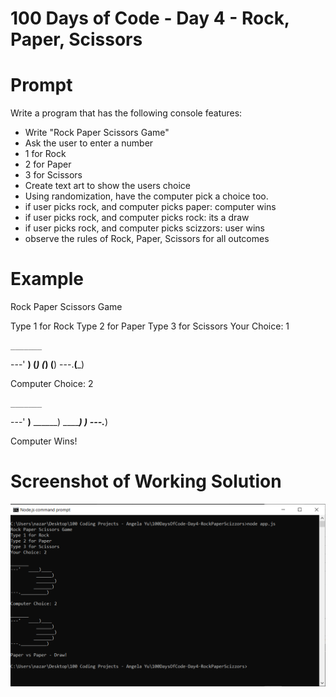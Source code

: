 # 100 Days of Code - Day 4 - Rock, Paper, Scissors

# Prompt

Write a program that has the following console features:

* Write "Rock Paper Scissors Game"
* Ask the user to enter a number
* 1 for Rock
* 2 for Paper
* 3 for Scissors
* Create text art to show the users choice
* Using randomization, have the computer pick a choice too.
* if user picks rock, and computer picks paper: computer wins
* if user picks rock, and computer picks rock: its a draw
* if user picks rock, and computer picks scizzors: user wins
* observe the rules of Rock, Paper, Scissors for all outcomes


# Example

Rock Paper Scissors Game

Type 1 for Rock
Type 2 for Paper
Type 3 for Scissors
Your Choice: 1

    _______
---'   ____)
      (_____)
      (_____)
      (____)
---.__(___)

Computer Choice: 2

    _______
---'   ____)____
          ______)
          _______)
         _______)
---.__________)


Computer Wins!


# Screenshot of Working Solution

![Example](./Capture.PNG)